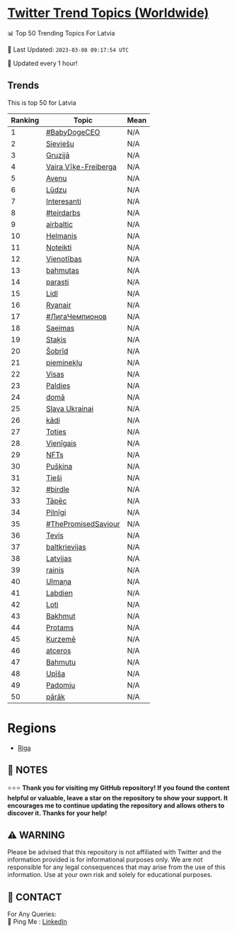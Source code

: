 [Twitter Trend Topics (Worldwide)](https://github.com/ErcinDedeoglu/Twitter-Trend-Topics)
==========


📊 Top 50 Trending Topics For Latvia

📆 Last Updated: `2023-03-08 09:17:54 UTC`

🔧 Updated every 1 hour!


## Trends

This is top 50 for Latvia

| Ranking | Topic | Mean |
| ------- | ------------ | ------------ |
| 1 | [#BabyDogeCEO](http://twitter.com/search?q=%23BabyDogeCEO) | N/A |
| 2 | [Sieviešu](http://twitter.com/search?q=Sievie%c5%a1u) | N/A |
| 3 | [Gruzijā](http://twitter.com/search?q=Gruzij%c4%81) | N/A |
| 4 | [Vaira Vīķe-Freiberga](http://twitter.com/search?q=Vaira+V%c4%ab%c4%b7e-Freiberga) | N/A |
| 5 | [Avenu](http://twitter.com/search?q=Avenu) | N/A |
| 6 | [Lūdzu](http://twitter.com/search?q=L%c5%abdzu) | N/A |
| 7 | [Interesanti](http://twitter.com/search?q=Interesanti) | N/A |
| 8 | [#teirdarbs](http://twitter.com/search?q=%23teirdarbs) | N/A |
| 9 | [airbaltic](http://twitter.com/search?q=airbaltic) | N/A |
| 10 | [Helmanis](http://twitter.com/search?q=Helmanis) | N/A |
| 11 | [Noteikti](http://twitter.com/search?q=Noteikti) | N/A |
| 12 | [Vienotības](http://twitter.com/search?q=Vienot%c4%abbas) | N/A |
| 13 | [bahmutas](http://twitter.com/search?q=bahmutas) | N/A |
| 14 | [parasti](http://twitter.com/search?q=parasti) | N/A |
| 15 | [Lidl](http://twitter.com/search?q=Lidl) | N/A |
| 16 | [Ryanair](http://twitter.com/search?q=Ryanair) | N/A |
| 17 | [#ЛигаЧемпионов](http://twitter.com/search?q=%23%d0%9b%d0%b8%d0%b3%d0%b0%d0%a7%d0%b5%d0%bc%d0%bf%d0%b8%d0%be%d0%bd%d0%be%d0%b2) | N/A |
| 18 | [Saeimas](http://twitter.com/search?q=Saeimas) | N/A |
| 19 | [Staķis](http://twitter.com/search?q=Sta%c4%b7is) | N/A |
| 20 | [Šobrīd](http://twitter.com/search?q=%c5%a0obr%c4%abd) | N/A |
| 21 | [pieminekļu](http://twitter.com/search?q=pieminek%c4%bcu) | N/A |
| 22 | [Visas](http://twitter.com/search?q=Visas) | N/A |
| 23 | [Paldies](http://twitter.com/search?q=Paldies) | N/A |
| 24 | [domā](http://twitter.com/search?q=dom%c4%81) | N/A |
| 25 | [Slava Ukrainai](http://twitter.com/search?q=Slava+Ukrainai) | N/A |
| 26 | [kādi](http://twitter.com/search?q=k%c4%81di) | N/A |
| 27 | [Toties](http://twitter.com/search?q=Toties) | N/A |
| 28 | [Vienīgais](http://twitter.com/search?q=Vien%c4%abgais) | N/A |
| 29 | [NFTs](http://twitter.com/search?q=NFTs) | N/A |
| 30 | [Puškina](http://twitter.com/search?q=Pu%c5%a1kina) | N/A |
| 31 | [Tieši](http://twitter.com/search?q=Tie%c5%a1i) | N/A |
| 32 | [#birdle](http://twitter.com/search?q=%23birdle) | N/A |
| 33 | [Tāpēc](http://twitter.com/search?q=T%c4%81p%c4%93c) | N/A |
| 34 | [Pilnīgi](http://twitter.com/search?q=Piln%c4%abgi) | N/A |
| 35 | [#ThePromisedSaviour](http://twitter.com/search?q=%23ThePromisedSaviour) | N/A |
| 36 | [Tevis](http://twitter.com/search?q=Tevis) | N/A |
| 37 | [baltkrievijas](http://twitter.com/search?q=baltkrievijas) | N/A |
| 38 | [Latvijas](http://twitter.com/search?q=Latvijas) | N/A |
| 39 | [rainis](http://twitter.com/search?q=rainis) | N/A |
| 40 | [Ulmaņa](http://twitter.com/search?q=Ulma%c5%86a) | N/A |
| 41 | [Labdien](http://twitter.com/search?q=Labdien) | N/A |
| 42 | [Ļoti](http://twitter.com/search?q=%c4%bboti) | N/A |
| 43 | [Bakhmut](http://twitter.com/search?q=Bakhmut) | N/A |
| 44 | [Protams](http://twitter.com/search?q=Protams) | N/A |
| 45 | [Kurzemē](http://twitter.com/search?q=Kurzem%c4%93) | N/A |
| 46 | [atceros](http://twitter.com/search?q=atceros) | N/A |
| 47 | [Bahmutu](http://twitter.com/search?q=Bahmutu) | N/A |
| 48 | [Upīša](http://twitter.com/search?q=Up%c4%ab%c5%a1a) | N/A |
| 49 | [Padomju](http://twitter.com/search?q=Padomju) | N/A |
| 50 | [pārāk](http://twitter.com/search?q=p%c4%81r%c4%81k) | N/A |



# Regions

* [Riga](</Latvia/Riga.md>)



## 📝 NOTES

⭐⭐⭐ **Thank you for visiting my GitHub repository! If you found the content helpful or valuable, leave a star on the repository to show your support. It encourages me to continue updating the repository and allows others to discover it. Thanks for your help!**


## ⚠️ WARNING

Please be advised that this repository is not affiliated with Twitter and the information provided is for informational purposes only. We are not responsible for any legal consequences that may arise from the use of this information. Use at your own risk and solely for educational purposes.


## 📨 CONTACT

 For Any Queries:  
            🏓 Ping Me : [LinkedIn](https://www.linkedin.com/in/ercindedeoglu/)
